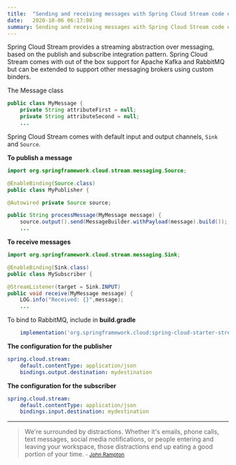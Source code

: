 ```yaml
---
title:  "Sending and receiving messages with Spring Cloud Stream code example"
date:   2020-10-06 06:17:00
summary: Sending and receiving messages with Spring Cloud Stream code example
---
```


Spring Cloud Stream provides a streaming abstraction over messaging, based on the publish and subscribe integration pattern. Spring Cloud Stream comes with out of the box support for Apache Kafka and RabbitMQ but can be extended to support other messaging brokers using custom binders.

The Message class

```java
public class MyMessage {
    private String attributeFirst = null;
    private String attributeSecond = null;
    ...
```

Spring Cloud Stream comes with default input and output channels, `Sink` and `Source`.

**To publish a message**

```java
import org.springframework.cloud.stream.messaging.Source;

@EnableBinding(Source.class)
public class MyPublisher {

@Autowired private Source source;

public String processMessage(MyMessage message) {
    source.output().send(MessageBuilder.withPayload(message).build());
    ...
```

**To receive messages**

```java
import org.springframework.cloud.stream.messaging.Sink;

@EnableBinding(Sink.class)
public class MySubscriber {

@StreamListener(target = Sink.INPUT)
public void receive(MyMessage message) {
    LOG.info("Received: {}",message);
    ...
```

To bind to RabbitMQ, include in **build.gradle**

```gradle
    implementation('org.springframework.cloud:spring-cloud-starter-streamrabbit')
```

**The configuration for the publisher**

```yaml
spring.cloud.stream:
    default.contentType: application/json
    bindings.output.destination: mydestination
```


**The configuration for the subscriber**

```yaml
spring.cloud.stream:
    default.contentType: application/json
    bindings.input.destination: mydestination
```

---
> We're surrounded by distractions. Whether it's emails, phone calls, text messages, social media notifications, or people entering and leaving your workspace, those distractions end up eating a good portion of your time.
> <small>- [John Rampton](https://www.brainyquote.com/quotes/john_rampton_799434)</small>